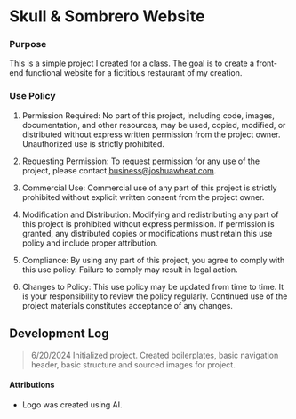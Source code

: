 # Skull & Sombrero Website


### Purpose
This is a simple project I created for a class. The goal is to create a front-end functional website for a fictitious restaurant of my creation.

### Use Policy
1. Permission Required: No part of this project, including code, images, documentation, and other resources, may be used, copied, modified, or distributed without express written permission from the project owner. Unauthorized use is strictly prohibited.

2. Requesting Permission: To request permission for any use of the project, please contact business@joshuawheat.com.

3. Commercial Use: Commercial use of any part of this project is strictly prohibited without explicit written consent from the project owner.

4. Modification and Distribution: Modifying and redistributing any part of this project is prohibited without express permission. If permission is granted, any distributed copies or modifications must retain this use policy and include proper attribution.

5. Compliance: By using any part of this project, you agree to comply with this use policy. Failure to comply may result in legal action.

6. Changes to Policy: This use policy may be updated from time to time. It is your responsibility to review the policy regularly. Continued use of the project materials constitutes acceptance of any changes.

## Development Log
> 6/20/2024 Initialized project. Created boilerplates, basic navigation header, basic structure and sourced images for project.


#### Attributions
- Logo was created using AI.

